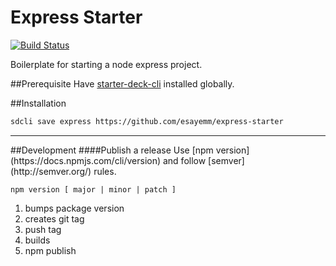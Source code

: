 # Express Starter

[![Build Status](https://travis-ci.org/esayemm/express-starter.svg?branch=master)](https://travis-ci.org/esayemm/express-starter)

Boilerplate for starting a node express project.

##Prerequisite
Have [starter-deck-cli](https://github.com/esayemm/starter-deck-cli) installed
globally.

##Installation
```sh
sdcli save express https://github.com/esayemm/express-starter
```
<hr>
##Development
####Publish a release
Use [npm version](https://docs.npmjs.com/cli/version) and follow [semver](http://semver.org/) rules.<br>

```
npm version [ major | minor | patch ]
```

1. bumps package version
2. creates git tag
3. push tag
4. builds
5. npm publish